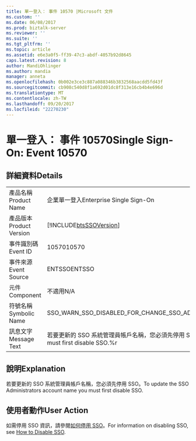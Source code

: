 ```yaml
---
title: 單一登入： 事件 10570 |Microsoft 文件
ms.custom: ''
ms.date: 06/08/2017
ms.prod: biztalk-server
ms.reviewer: ''
ms.suite: ''
ms.tgt_pltfrm: ''
ms.topic: article
ms.assetid: e6e3a0f5-ff39-47c3-abdf-4057b92d8645
caps.latest.revision: 8
author: MandiOhlinger
ms.author: mandia
manager: anneta
ms.openlocfilehash: 0b002e3ce3c887a088346b3832568aacdd5fd43f
ms.sourcegitcommit: cb908c540d8f1a692d01dc8f313e16cb4b4e696d
ms.translationtype: MT
ms.contentlocale: zh-TW
ms.lasthandoff: 09/20/2017
ms.locfileid: "22270230"
---
```

# <a name="single-sign-on-event-10570"></a><span data-ttu-id="1ad77-102">單一登入： 事件 10570</span><span class="sxs-lookup"><span data-stu-id="1ad77-102">Single Sign-On: Event 10570</span></span>
## <a name="details"></a><span data-ttu-id="1ad77-103">詳細資料</span><span class="sxs-lookup"><span data-stu-id="1ad77-103">Details</span></span>  
  
|||  
|-|-|  
|<span data-ttu-id="1ad77-104">產品名稱</span><span class="sxs-lookup"><span data-stu-id="1ad77-104">Product Name</span></span>|<span data-ttu-id="1ad77-105">企業單一登入</span><span class="sxs-lookup"><span data-stu-id="1ad77-105">Enterprise Single Sign-On</span></span>|  
|<span data-ttu-id="1ad77-106">產品版本</span><span class="sxs-lookup"><span data-stu-id="1ad77-106">Product Version</span></span>|[!INCLUDE[btsSSOVersion](../includes/btsssoversion-md.md)]|  
|<span data-ttu-id="1ad77-107">事件識別碼</span><span class="sxs-lookup"><span data-stu-id="1ad77-107">Event ID</span></span>|<span data-ttu-id="1ad77-108">10570</span><span class="sxs-lookup"><span data-stu-id="1ad77-108">10570</span></span>|  
|<span data-ttu-id="1ad77-109">事件來源</span><span class="sxs-lookup"><span data-stu-id="1ad77-109">Event Source</span></span>|<span data-ttu-id="1ad77-110">ENTSSO</span><span class="sxs-lookup"><span data-stu-id="1ad77-110">ENTSSO</span></span>|  
|<span data-ttu-id="1ad77-111">元件</span><span class="sxs-lookup"><span data-stu-id="1ad77-111">Component</span></span>|<span data-ttu-id="1ad77-112">不適用</span><span class="sxs-lookup"><span data-stu-id="1ad77-112">N/A</span></span>|  
|<span data-ttu-id="1ad77-113">符號名稱</span><span class="sxs-lookup"><span data-stu-id="1ad77-113">Symbolic Name</span></span>|<span data-ttu-id="1ad77-114">SSO_WARN_SSO_DISABLED_FOR_CHANGE_SSO_ADMIN</span><span class="sxs-lookup"><span data-stu-id="1ad77-114">SSO_WARN_SSO_DISABLED_FOR_CHANGE_SSO_ADMIN</span></span>|  
|<span data-ttu-id="1ad77-115">訊息文字</span><span class="sxs-lookup"><span data-stu-id="1ad77-115">Message Text</span></span>|<span data-ttu-id="1ad77-116">若要更新的 SSO 系統管理員帳戶名稱，您必須先停用 SSO.%r</span><span class="sxs-lookup"><span data-stu-id="1ad77-116">To update the SSO Administrators account name you must first disable SSO.%r</span></span>|  
  
## <a name="explanation"></a><span data-ttu-id="1ad77-117">說明</span><span class="sxs-lookup"><span data-stu-id="1ad77-117">Explanation</span></span>  
 <span data-ttu-id="1ad77-118">若要更新的 SSO 系統管理員帳戶名稱，您必須先停用 SSO。</span><span class="sxs-lookup"><span data-stu-id="1ad77-118">To update the SSO Administrators account name you must first disable SSO.</span></span>  
  
## <a name="user-action"></a><span data-ttu-id="1ad77-119">使用者動作</span><span class="sxs-lookup"><span data-stu-id="1ad77-119">User Action</span></span>  
 <span data-ttu-id="1ad77-120">如需停用 SSO 資訊，請參閱[如何停用 SSO](../core/how-to-disable-sso.md)。</span><span class="sxs-lookup"><span data-stu-id="1ad77-120">For information on disabling SSO, see [How to Disable SSO](../core/how-to-disable-sso.md).</span></span>